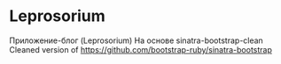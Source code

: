 Leprosorium
=======================
Приложение-блог (Leprosorium)
На основе sinatra-bootstrap-clean
Cleaned version of https://github.com/bootstrap-ruby/sinatra-bootstrap

